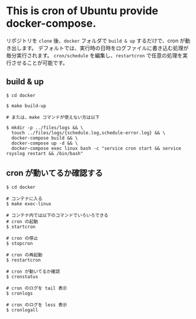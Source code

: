 # This is cron of Ubuntu provide docker-compose.

リポジトリを `clone` 後、`docker` フォルダで `build & up` するだけで、cron が動き出します。
デフォルトでは、実行時の日時をログファイルに書き込む処理が毎分実行されます。
`cron/schedule` を編集し、`restartcron` で任意の処理を実行させることが可能です。

## build & up

```
$ cd docker

$ make build-up

# または、make コマンドが使えない方は以下

$ mkdir -p ../files/logs && \
  touch ../files/logs/{schedule.log,schedule-error.log} && \
  docker-compose build && \
  docker-compose up -d && \
  docker-compose exec linux bash -c "service cron start && service rsyslog restart && /bin/bash"
```

## cron が動いてるか確認する

```
$ cd docker

# コンテナに入る
$ make exec-linux

# コンテナ内では以下のコマンドでいろいろできる
# cron の起動
$ startcron

# cron の停止
$ stopcron

# cron の再起動
$ restartcron

# cron が動いてるか確認
$ cronstatus

# cron のログを tail 表示
$ cronlogs

# cron のログを less 表示
$ cronlogall
```
